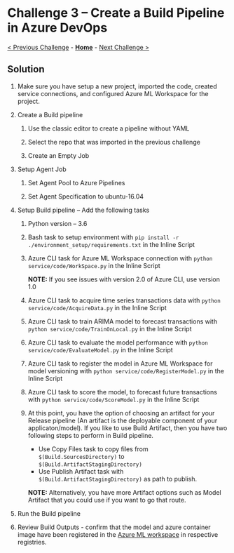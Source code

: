 # Challenge 3 – Create a Build Pipeline in Azure DevOps

[< Previous Challenge](./02-UnitTesting.md) - **[Home](./README.md)** - [Next Challenge >](./04-ReleasePipeline.md)

## Solution

1.  Make sure you have setup a new project, imported the code, created service connections, and configured Azure ML Workspace for the project.

2.  Create a Build pipeline

    1.  Use the classic editor to create a pipeline without YAML

    2.  Select the repo that was imported in the previous challenge

    3.  Create an Empty Job

3.  Setup Agent Job

    1.  Set Agent Pool to Azure Pipelines

    2.  Set Agent Specification to ubuntu-16.04

4.  Setup Build pipeline – Add the following tasks

    1.  Python version – 3.6

    2.  Bash task to setup environment with `pip install -r ./environment_setup/requirements.txt` in the Inline Script

    3.  Azure CLI task for Azure ML Workspace connection with `python service/code/WorkSpace.py` in the Inline Script
        
        **NOTE:** If you see issues with version 2.0 of Azure CLI, use version 1.0

    4.  Azure CLI task to acquire time series transactions data with `python service/code/AcquireData.py` in the Inline Script

    5.  Azure CLI task to train ARIMA model to forecast transactions with `python service/code/TrainOnLocal.py` in the Inline Script

    6.  Azure CLI task to evaluate the model performance with `python service/code/EvaluateModel.py` in the Inline Script

    7.  Azure CLI task to register the model in Azure ML Workspace for model versioning with `python service/code/RegisterModel.py` in the Inline Script

    8.  Azure CLI task to score the model, to forecast future transactions with `python service/code/ScoreModel.py` in the Inline Script
        
    9.  At this point, you have the option of choosing an artifact for your Release pipeline (An artifact is the deployable component of your applicaton/model). If you like to use Build Artifact, then you have two following steps to perform in Build pipeline. 
        - Use Copy Files task to copy files from `$(Build.SourcesDirectory)` to `$(Build.ArtifactStagingDirectory)`
        - Use Publish Artifact task with `$(Build.ArtifactStagingDirectory)` as path to publish. 
        
        **NOTE:** Alternatively, you have more Artifact options such as Model Artifact that you could use if you want to go that route.

5.  Run the Build pipeline

6.  Review Build Outputs - confirm that the model and azure container image have been registered in the [Azure ML workspace](https://ml.azure.com/) in respective registries.

